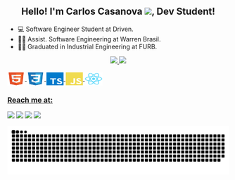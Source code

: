 <h2 align="center"> Hello! I'm Carlos Casanova <img src="https://github.com/TheDudeThatCode/TheDudeThatCode/blob/master/Assets/Developer.gif" width="45" />, Dev Student!</h2>


- 💻 Software Engineer Student at Driven.
- 🧑‍💻 Assist. Software Engineering at Warren Brasil.
- 🧑‍🔬 Graduated in Industrial Engineering at FURB.
  
<div align="center">
  <a href="https://github.com/carlosctu">
  <img height="180em" src="https://github-readme-stats.vercel.app/api?username=carlosctu&show_icons=true&theme=dark&include_all_commits=true&count_private=true"/>
  <img height="180em" src="https://github-readme-stats.vercel.app/api/top-langs/?username=carlosctu&layout=compact&langs_count=7&theme=dark"/>
</div>
  
  

<div style="display: inline_block"><br>
  <img align="center" alt="Carlos-HTML" height="30" width="40" src="https://raw.githubusercontent.com/devicons/devicon/master/icons/html5/html5-original.svg">
  <img align="center" alt="Carlos-CSS" height="30" width="40" src="https://raw.githubusercontent.com/devicons/devicon/master/icons/css3/css3-original.svg">
  <img align="center" alt="Carlos-Ts" height="30" width="40" src="https://raw.githubusercontent.com/devicons/devicon/master/icons/typescript/typescript-plain.svg">
  <img align="center" alt="Carlos-Js" height="30" width="40" src="https://raw.githubusercontent.com/devicons/devicon/master/icons/javascript/javascript-plain.svg">
  <img align="center" alt="Carlos-React" height="30" width="40" src="https://raw.githubusercontent.com/devicons/devicon/master/icons/react/react-original.svg">

</div>

  ### Reach me at:

<div> 
   
  <a href="https://www.instagram.com/carlos.casanovad/" target="_blank"><img src="https://img.shields.io/badge/-Instagram-%23E4405F?style=for-the-badge&logo=instagram&logoColor=white" target="_blank"></a>
      <a href="https://www.facebook.com/carlos.casanovad/" target="_blank"><img src="https://img.shields.io/badge/Facebook-1877F2?style=for-the-badge&logo=facebook&logoColor=white" target="_blank"></a>
  <a href="https://www.linkedin.com/in/carloscasanovad/" target="_blank"><img src="https://img.shields.io/badge/-LinkedIn-%230077B5?style=for-the-badge&logo=linkedin&logoColor=white" target="_blank"></a>
  <a href = "mailto:carlosctu94@gmail.com"><img src="https://img.shields.io/badge/-Gmail-%23333?style=for-the-badge&logo=gmail&logoColor=white" target="_blank"></a>

  ![Snake animation](https://raw.githubusercontent.com/Platane/snk/output/github-contribution-grid-snake.svg)
 
</div>
